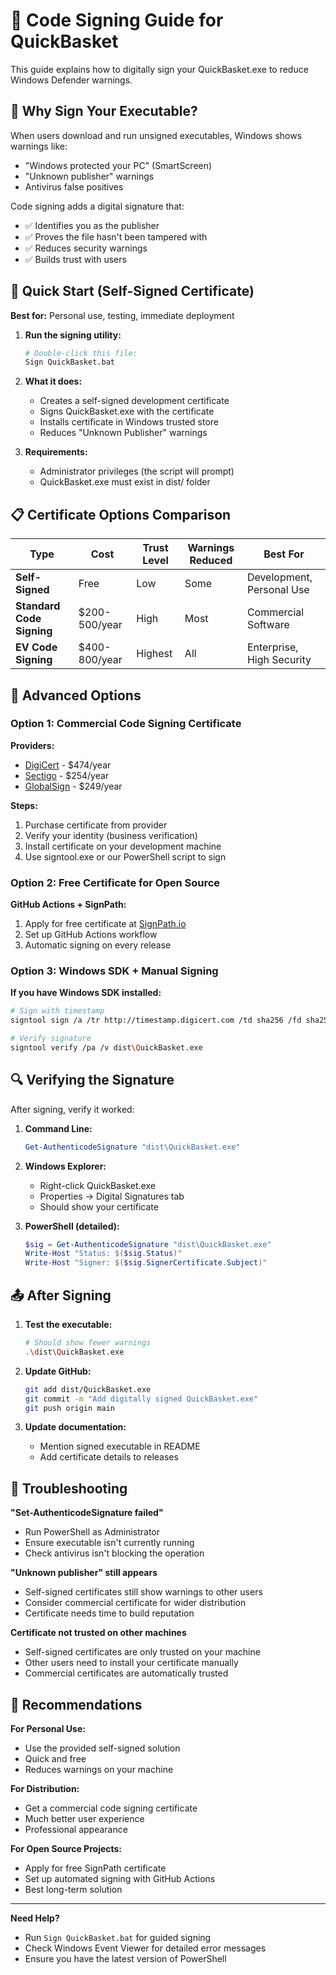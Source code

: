 # 🔐 Code Signing Guide for QuickBasket

This guide explains how to digitally sign your QuickBasket.exe to reduce Windows Defender warnings.

## 🎯 Why Sign Your Executable?

When users download and run unsigned executables, Windows shows warnings like:
- "Windows protected your PC" (SmartScreen)
- "Unknown publisher" warnings
- Antivirus false positives

Code signing adds a digital signature that:
- ✅ Identifies you as the publisher
- ✅ Proves the file hasn't been tampered with
- ✅ Reduces security warnings
- ✅ Builds trust with users

## 🚀 Quick Start (Self-Signed Certificate)

**Best for:** Personal use, testing, immediate deployment

1. **Run the signing utility:**
   ```bash
   # Double-click this file:
   Sign QuickBasket.bat
   ```

2. **What it does:**
   - Creates a self-signed development certificate
   - Signs QuickBasket.exe with the certificate
   - Installs certificate in Windows trusted store
   - Reduces "Unknown Publisher" warnings

3. **Requirements:**
   - Administrator privileges (the script will prompt)
   - QuickBasket.exe must exist in dist/ folder

## 📋 Certificate Options Comparison

| Type | Cost | Trust Level | Warnings Reduced | Best For |
|------|------|-------------|------------------|----------|
| **Self-Signed** | Free | Low | Some | Development, Personal Use |
| **Standard Code Signing** | $200-500/year | High | Most | Commercial Software |
| **EV Code Signing** | $400-800/year | Highest | All | Enterprise, High Security |

## 🔧 Advanced Options

### Option 1: Commercial Code Signing Certificate

**Providers:**
- [DigiCert](https://www.digicert.com/signing/code-signing-certificates) - $474/year
- [Sectigo](https://sectigo.com/ssl-certificates-tls/code-signing) - $254/year  
- [GlobalSign](https://www.globalsign.com/en/code-signing-certificate) - $249/year

**Steps:**
1. Purchase certificate from provider
2. Verify your identity (business verification)
3. Install certificate on your development machine
4. Use signtool.exe or our PowerShell script to sign

### Option 2: Free Certificate for Open Source

**GitHub Actions + SignPath:**
1. Apply for free certificate at [SignPath.io](https://signpath.io)
2. Set up GitHub Actions workflow
3. Automatic signing on every release

### Option 3: Windows SDK + Manual Signing

**If you have Windows SDK installed:**
```bash
# Sign with timestamp
signtool sign /a /tr http://timestamp.digicert.com /td sha256 /fd sha256 dist\QuickBasket.exe

# Verify signature
signtool verify /pa /v dist\QuickBasket.exe
```

## 🔍 Verifying the Signature

After signing, verify it worked:

1. **Command Line:**
   ```powershell
   Get-AuthenticodeSignature "dist\QuickBasket.exe"
   ```

2. **Windows Explorer:**
   - Right-click QuickBasket.exe
   - Properties → Digital Signatures tab
   - Should show your certificate

3. **PowerShell (detailed):**
   ```powershell
   $sig = Get-AuthenticodeSignature "dist\QuickBasket.exe"
   Write-Host "Status: $($sig.Status)"
   Write-Host "Signer: $($sig.SignerCertificate.Subject)"
   ```

## 📤 After Signing

1. **Test the executable:**
   ```bash
   # Should show fewer warnings
   .\dist\QuickBasket.exe
   ```

2. **Update GitHub:**
   ```bash
   git add dist/QuickBasket.exe
   git commit -m "Add digitally signed QuickBasket.exe"
   git push origin main
   ```

3. **Update documentation:**
   - Mention signed executable in README
   - Add certificate details to releases

## 🐛 Troubleshooting

**"Set-AuthenticodeSignature failed"**
- Run PowerShell as Administrator
- Ensure executable isn't currently running
- Check antivirus isn't blocking the operation

**"Unknown publisher" still appears**
- Self-signed certificates still show warnings to other users
- Consider commercial certificate for wider distribution
- Certificate needs time to build reputation

**Certificate not trusted on other machines**
- Self-signed certificates are only trusted on your machine
- Other users need to install your certificate manually
- Commercial certificates are automatically trusted

## 🎯 Recommendations

**For Personal Use:**
- Use the provided self-signed solution
- Quick and free
- Reduces warnings on your machine

**For Distribution:**
- Get a commercial code signing certificate
- Much better user experience
- Professional appearance

**For Open Source Projects:**
- Apply for free SignPath certificate
- Set up automated signing with GitHub Actions
- Best long-term solution

---

**Need Help?** 
- Run `Sign QuickBasket.bat` for guided signing
- Check Windows Event Viewer for detailed error messages
- Ensure you have the latest version of PowerShell